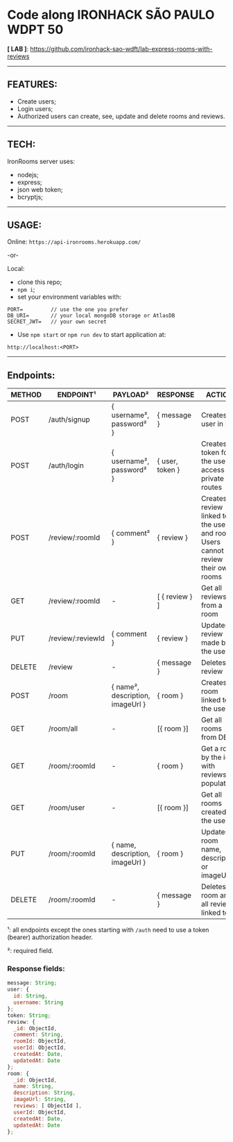 # Code along IRONHACK SÃO PAULO WDPT 50

**[ LAB ]**: https://github.com/ironhack-sao-wdft/lab-express-rooms-with-reviews

---

## FEATURES:

- Create users;
- Login users;
- Authorized users can create, see, update and delete rooms and reviews.

---

## TECH:

IronRooms server uses:

- nodejs;
- express;
- json web token;
- bcryptjs;

---

## USAGE:

Online: `https://api-ironrooms.herokuapp.com/`

-or-

Local:

- clone this repo;
- `npm i`;
- set your environment variables with:

```
PORT=         // use the one you prefer
DB_URI=       // your local mongoDB storage or AtlasDB
SECRET_JWT=   // your own secret
```

- Use `npm start` or `npm run dev` to start application at:

```
http://localhost:<PORT>
```

---

## Endpoints:

| METHOD | ENDPOINT¹         | PAYLOAD²                         | RESPONSE        | ACTION                                                                            |
| ------ | ----------------- | -------------------------------- | --------------- | --------------------------------------------------------------------------------- |
| POST   | /auth/signup      | { username², password² }         | { message }     | Creates a user in DB                                                              |
| POST   | /auth/login       | { username², password² }         | { user, token } | Creates a token for the user to access private routes                             |
| POST   | /review/:roomId   | { comment² }                     | { review }      | Creates a review linked to the user and room. Users cannot review their own rooms |
| GET    | /review/:roomId   | -                                | [ { review } ]  | Get all reviews from a room                                                       |
| PUT    | /review/:reviewId | { comment }                      | { review }      | Updates a review made by the user                                                 |
| DELETE | /review           | -                                | { message }     | Deletes a review                                                                  |
| POST   | /room             | { name², description, imageUrl } | { room }        | Creates a room linked to the user                                                 |
| GET    | /room/all         | -                                | [{ room }]      | Get all rooms from DB                                                             |
| GET    | /room/:roomId     | -                                | { room }        | Get a room by the id with reviews populated                                       |
| GET    | /room/user        | -                                | [{ room }]      | Get all rooms created by the user                                                 |
| PUT    | /room/:roomId     | { name, description, imageUrl }  | { room }        | Updates a room name, description or imageUrl                                      |
| DELETE | /room/:roomId     | -                                | { message }     | Deletes a room and all reviews linked to it                                       |

¹: all endpoints except the ones starting with `/auth` need to use a token (bearer) authorization header.

²: required field.

### Response fields:

```javascript
message: String;
user: {
  id: String,
  username: String
};
token: String;
review: {
  _id: ObjectId,
  comment: String,
  roomId: ObjectId,
  userId: ObjectId,
  createdAt: Date,
  updatedAt: Date
};
room: {
  _id: ObjectId,
  name: String,
  description: String,
  imageUrl: String,
  reviews: [ ObjectId ],
  userId: ObjectId,
  createdAt: Date,
  updatedAt: Date
};
```

